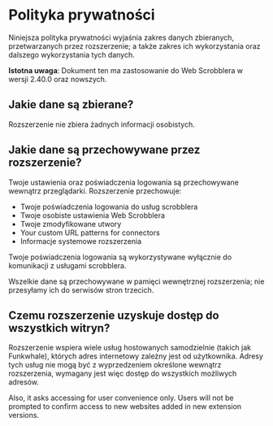 # Polityka prywatności

Niniejsza polityka prywatności wyjaśnia zakres danych zbieranych, przetwarzanych przez rozszerzenie; a także zakres ich wykorzystania oraz dalszego wykorzystania tych danych.

**Istotna uwaga**: Dokument ten ma zastosowanie do Web Scrobblera w wersji 2.40.0 oraz nowszych.

## Jakie dane są zbierane?

Rozszerzenie nie zbiera żadnych informacji osobistych.

## Jakie dane są przechowywane przez rozszerzenie?

Twoje ustawienia oraz poświadczenia logowania są przechowywane wewnątrz przeglądarki. Rozszerzenie przechowuje:

- Twoje poświadczenia logowania do usług scrobblera
- Twoje osobiste ustawienia Web Scrobblera
- Twoje zmodyfikowane utwory
- Your custom URL patterns for connectors
- Informacje systemowe rozszerzenia

Twoje poświadczenia logowania są wykorzystywane wyłącznie do komunikacji z usługami scrobblera.

Wszelkie dane są przechowywane w pamięci wewnętrznej rozszerzenia; nie przesyłamy ich do serwisów stron trzecich.

## Czemu rozszerzenie uzyskuje dostęp do wszystkich witryn?

Rozszerzenie wspiera wiele usług hostowanych samodzielnie (takich jak Funkwhale), których adres internetowy zależny jest od użytkownika. Adresy tych usług nie mogą być z wyprzedzeniem określone wewnątrz rozszerzenia, wymagany jest więc dostęp do wszystkich możliwych adresów.

Also, it asks accessing for user convenience only. Users will not be prompted to confirm access to new websites added in new extension versions.
